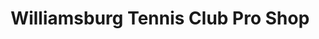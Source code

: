 ---
title: "Williamsburg Tennis Club Pro Shop"
url: /williamsburg/williamsburg-tennis-club-pro-shop/
shop: sports
---